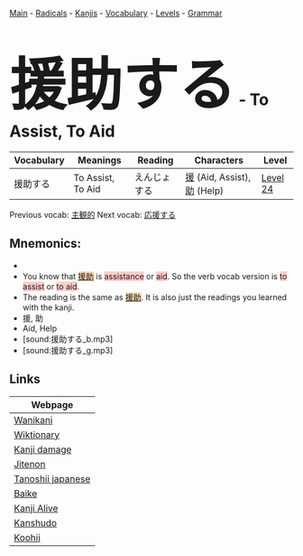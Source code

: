 <style> bigfont {font-size: 100px}</style>
[Main](../README.md) -
[Radicals](../radicals.md) -
[Kanjis](../kanjis.md) -
[Vocabulary](../vocabulary.md) -
[Levels](../levels.md) -
[Grammar](../grammar.md)
# <bigfont> 援助する</bigfont> - To Assist, To Aid 

| Vocabulary | Meanings | Reading | Characters | Level |
| --- | --- | --- | --- | --- |
| 援助する | To Assist, To Aid | えんじょする |  [援](../kanjis/援.md) (Aid, Assist), [助](../kanjis/助.md) (Help) | [Level 24](../levels/wk_level24.md) |

Previous vocab: [主観的](主観的.md) Next vocab: [応援する](応援する.md) 

## Mnemonics:

* 
* You know that <span style="background-color:#fed8b1"> [援助](https://jisho.org/search/援助)</span> is <span style="background-color:#ffcccb"> assistance</span> or <span style="background-color:#ffcccb"> aid</span>. So the verb vocab version is <span style="background-color:#ffcccb"> to assist</span> or <span style="background-color:#ffcccb"> to aid</span>.
* The reading is the same as <span style="background-color:#fed8b1"> [援助](https://jisho.org/search/援助)</span>. It is also just the readings you learned with the kanji.
* 援, 助
* Aid, Help
* [sound:援助する_b.mp3]
* [sound:援助する_g.mp3]


## Links 

| Webpage |
| --- |
| [Wanikani          ](https://www.wanikani.com/kanji/援助する) |
| [Wiktionary        ](https://en.wiktionary.org/wiki/援助する) |
| [Kanji damage      ](http://www.kanjidamage.com/kanji/search?utf8=✓&q=援助する) |
| [Jitenon           ](https://jitenon.com/kanji/援助する) |
| [Tanoshii japanese ](https://www.tanoshiijapanese.com/dictionary/kanji.cfm?k=援助する) |
| [Baike             ](https://baike.baidu.com/item/援助する) |
| [Kanji Alive       ](https://app.kanjialive.com/援助する) |
| [Kanshudo          ](https://www.kanshudo.com/searchmn?q=援助する) |
| [Koohii            ](https://kanji.koohii.com/study/kanji/援助する) |
